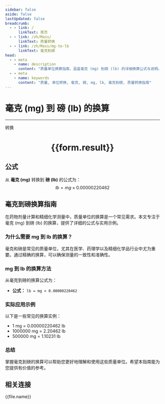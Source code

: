```yaml
---
sidebar: false
aside: false
lastUpdated: false
breadcrumb:
  - - link: /
      linkText: 首页
  - - link: /zh/Mass/
      linkText: 质量转换
  - - link: /zh/Mass/mg-to-lb
      linkText: 毫克到磅
head:
  - - meta
    - name: description
      content: "质量单位换算指南，涵盖毫克 (mg) 到磅 (lb) 的详细换算公式与说明。"
  - - meta
    - name: keywords
      content: "质量, 单位转换, 毫克, 磅, mg, lb, 毫克到磅, 质量转换指南"
---
```

# 毫克 (mg) 到 磅 (lb) 的换算
---
<script setup>
import { onMounted, reactive, inject, ref } from 'vue'
import { NButton, NForm, NFormItem, NInput, NInputNumber, NSelect, NCard, useMessage,NGrid ,NGi } from 'naive-ui'
import { defineClientComponent } from 'vitepress'
import { Mass } from '../../files';

const convert = inject('convert')

const form = reactive({
  number: null,
  result: '',
})

const convertHandler = () => {
  if (form.number !== null && !isNaN(form.number)) {
    const convertedValue = parseFloat(form.number) * 0.00000220462
    form.result = `${form.number}mg = ${convertedValue.toFixed(9)}lb`
  } else {
    form.result = '请输入有效的数值。'
  }
}
</script>

<n-form size="large" :model="form">
  <n-form-item label="毫克 (mg)">
    <n-input-number v-model:value="form.number" placeholder="输入毫克" style="width: 100%" />
  </n-form-item>
  <n-form-item>
    <n-button type="primary" @click="convertHandler" block>转换</n-button>
  </n-form-item>
</n-form>

<n-card  embedded :bordered="false" hoverable>
  <div  style="text-align:center">
    <h1>{{form.result}}</h1>
  </div>
</n-card>

## 公式

从 **毫克 (mg)** 转换到 **磅 (lb)** 的公式为：
$$ lb = mg \times 0.00000220462 $$

## 毫克到磅换算指南

在药物剂量计算和精细化学测量中，质量单位的换算是一个常见需求。本文专注于毫克 (mg) 到磅 (lb) 的换算，提供了详细的公式与实用示例。

### 为什么需要 mg 到 lb 的换算？

毫克和磅是常见的质量单位，尤其在医学、药理学以及精细化学品行业中尤为重要。通过精确的换算，可以确保测量的一致性和准确性。

### mg 到 lb 的换算方法

从毫克到磅的换算公式为：

- **公式：** `lb = mg × 0.00000220462`

### 实际应用示例

以下是一些常见的换算实例：

- 1 mg = 0.00000220462 lb
- 1000000 mg = 2.20462 lb
- 500000 mg = 1.10231 lb

### 总结

掌握毫克到磅的换算可以帮助您更好地理解和使用这些质量单位。希望本指南能为您提供有价值的参考。

## 相关连接
<n-grid x-gap="12" :cols="4">
  <n-gi v-for="(file, index) in Mass" :key="index">
    <n-button
      text
      tag="a"
      :href="file.path"
      type="primary"
    >
      {{file.name}}
    </n-button>
  </n-gi>
</n-grid>